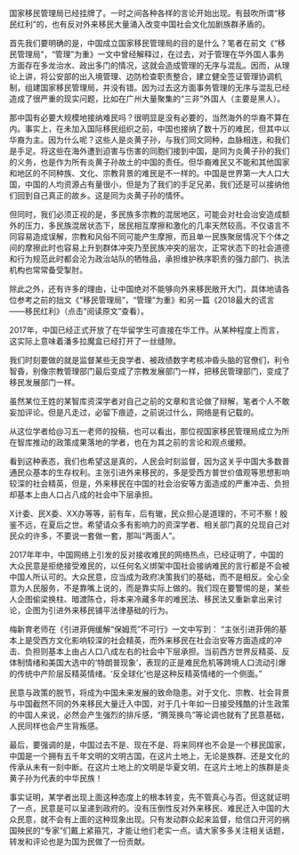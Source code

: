 国家移民管理局已经挂牌了。一时之间各种各样的言论开始出现。有鼓吹所谓“移民红利”的，也有反对外来移民大量涌入改变中国社会文化加剧族群矛盾的。

 

首先我们要明确的是，中国成立国家移民管理局的目的是什么？笔者在前文《“移民管理局”，“管理”为重》一文中曾经解释过，在过去，对于管理在华外国人事务方面存在多龙治水、政出多门的情况，这就会造成管理的无序与混乱。因而，从理论上讲，将公安部的出入境管理、边防检查职责整合，建立健全签证管理协调机制，组建国家移民管理局，并没有错。因为过去这方面事务管理的无序与混乱已经造成了很严重的现实问题，比如在广州大量聚集的“三非”外国人（主要是黑人）。
 

那中国有必要大规模地接纳难民吗？很明显是没有必要的，当然海外的华裔不算在内。事实上，在未加入国际移民组织之前，中国也接纳了数十万的难民，但其中以华裔为主。因为什么呢？这些人是炎黄子孙，与我们同文同种，血脉相连，和我们是手足。将这些在海外遭到迫害与伤害的同胞们接到中国，是同为炎黄子孙的我们的义务，也是作为所有炎黄子孙故土的中国的责任。但华裔难民又不能和其他国家和地区的不同种族、文化、宗教背景的难民是不一样的。中国是世界第一大人口大国，中国的人均资源占有量很小，但是为了我们的手足兄弟，我们还是可以接纳他们回到自己真正的故乡。这是同为炎黄子孙的情怀。

 

但同时，我们必须正视的是，多民族多宗教的混居地区，可能会对社会治安造成额外的压力，多民族混居状态下，居民相互摩擦和激化的几率天然较高。不仅语言不同容易造成误解，宗教和风俗不同可能产生摩擦，而且单一民族聚居情况下个体之间的摩擦此时也容易上升到群体冲突乃至民族冲突的层次，正常状态下的社会道德和行为规范此时都会沦为政治站队的牺牲品，承担维护秩序职责的强力部门、执法机构也常常备受掣肘。

 

 

除此之外，还有许多的理由，让中国绝对不能够向外来移民敞开大门，具体地请各位参考之前的拙文《“移民管理局”，“管理”为重》和另一篇《2018最大的谎言——移民红利》（点击“阅读原文”查看）。



2017年，中国已经正式开放了在华留学生可直接在华工作。从某种程度上而言，这实际上意味着潘多拉魔盒已经打开了一丝缝隙。

 

我们时刻要做的就是监督某些无良学者、被政绩数字考核冲昏头脑的官僚们，利令智昏，别像宗教管理部门最后变成了宗教发展部门一样，把移民管理部门，变成了移民发展部门一样。

 

 



 

虽然某位王姓的某智库资深学者对自己之前的文章和言论做了辩解，笔者个人不敢妄加评论。但是凡走过，必留下痕迹，之前说过什么，网络是有记载的。

 

从这位学者给@习五一老师的投稿，也可以看出，那位视国家移民管理局成立为所在智库推动的政策成果落地的学者，也在为其之前的言论和观点缓颊。

 





看到这种表态，我们也希望这是真的，人民会时刻监督，因为这关乎中国大多数普通民众基本的生存权利。主张引进外来移民的，多是受西方普世价值观等思想影响较深的社会精英，但是，外来移民在中国的社会治安等方面造成的严重冲击、负担却基本上由人口占八成的社会中下层承担。

 



X计委、民X委、XX办等等，前有车，后有辙，民众担心是道理的，不可不察！殷鉴不远，在夏后之世。希望请众多有影响力的资深学者、相关部门真的兑现自己对民众的许多，不要说一套做一套，那叫“两面人”。

 

2017年年中，中国网络上引发的反对接收难民的网络热点，已经证明了，中国的大众民意是拒绝接受难民的，以任何名义绑架中国社会接纳难民的言行都是不会被中国人所认可的。大众民意，应当成为政府决策我们的基础，而不是相反。全心全意为人民服务，不是靠嘴上说的，而是靠实际上做的。我们现在要警惕的是，某些人企图偷梁换柱、暗渡陈仓，将本来冷藏多年的难民法、移民法又重新拿出来讨论，企图为引进外来移民铺平法律基础的行为。

 

梅新育老师在《引进菲佣缓解“保姆荒”不可行》一文中写到：
“主张引进菲佣的基本上是受西方文化影响较深的社会精英，而外来移民在社会治安等方面造成的冲击、负担则基本上由占人口八成左右的社会中下层承担。当前西方世界反精英、反体制情绪和美国大选中的‘特朗普现象’，表现的正是难民危机等跨境人口流动引爆的传统中产阶层反精英情绪。‘反全球化’也是这种反精英情绪的一个侧面。”

 

民意与政策的脱节，将成为中国未来发展的致命隐患。对于文化、宗教、社会背景与中国截然不同的外来移民大量迁入中国，对于几十年如一日接受残酷的计生政策的中国人来说，必然会产生强烈的排斥感，“腾笼换鸟”等论调也就有了民意基础，人民同样也会产生背叛感。

 

最后，要强调的是，中国过去不是、现在不是、将来同样也不会是一个移民国家，中国是一个拥有五千年文明的文明古国，在这片土地上，无论是族群、还是文化的传承从未有一刻中断。在这片土地上的文明是华夏文明，在这片土地上的族群是炎黄子孙为代表的中华民族！

 

事实证明，某学者出现上面这种态度上的根本转变，先不管真心与否。但这就证明了一点，民意是可以呈递到政府的。没有压倒性反对外来移民、难民迁入中国的大众民意，就不会有上面的这种现象出现。只有发动群众起来监督，给信口开河的祸国殃民的“专家”们戴上紧箍咒，才能让他们老实一点。请大家多多关注相关话题，转发和评论也是为国为民做了一份贡献。

